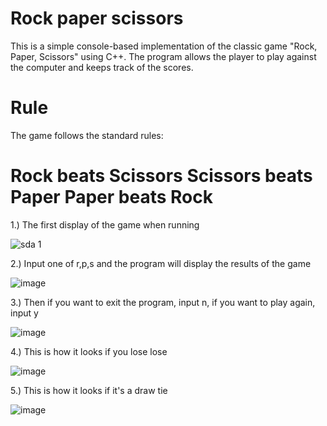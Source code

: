 # Rock paper scissors
This is a simple console-based implementation of the classic game "Rock, Paper, Scissors" using C++. The program allows the player to play against the computer and keeps track of the scores.

# Rule
The game follows the standard rules:

# Rock beats Scissors Scissors beats Paper Paper beats Rock

1.) The first display of the game when running

![sda 1](https://github.com/FajarJr39/STURKTUR-DATA-DAN-ALGORITMA/assets/137132471/02ee03f5-69e7-4b0f-9bd2-4aaacc8f231a)


2.) Input one of r,p,s and the program will display the results of the game

![image](https://github.com/FajarJr39/STURKTUR-DATA-DAN-ALGORITMA/assets/137132471/e7ed0bdc-ff4a-40a1-a8ea-d4d468574fb4)


3.) Then if you want to exit the program, input n, if you want to play again, input y

![image](https://github.com/FajarJr39/STURKTUR-DATA-DAN-ALGORITMA/assets/137132471/41e2fa7a-c19d-4cfa-91a7-2c4f7e6d56b6)


4.) This is how it looks if you lose
lose

![image](https://github.com/FajarJr39/STURKTUR-DATA-DAN-ALGORITMA/assets/137132471/c96e39d1-1271-43a9-9936-97306c765d53)


5.) This is how it looks if it's a draw
tie

![image](https://github.com/FajarJr39/STURKTUR-DATA-DAN-ALGORITMA/assets/137132471/520a9023-64ad-4777-bbb9-1e4d86c7a1f1)

